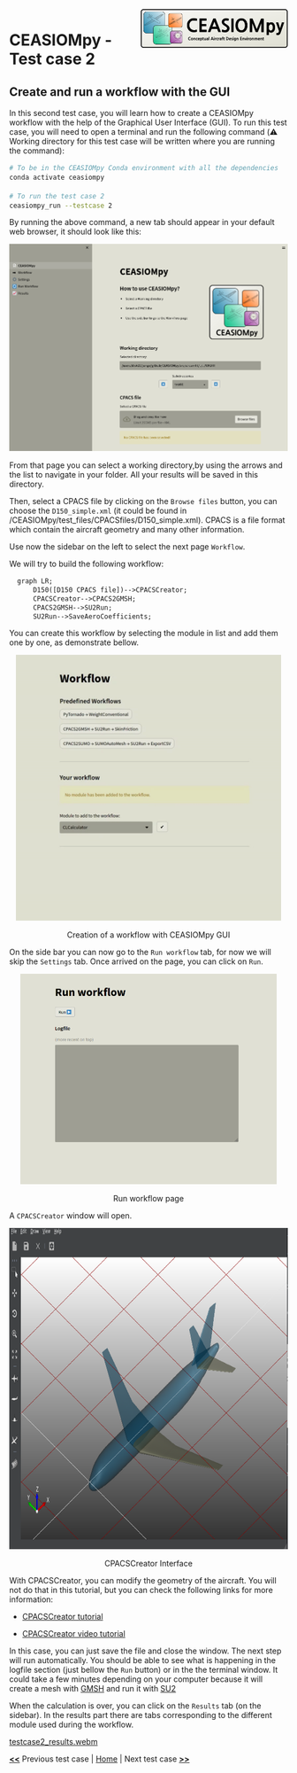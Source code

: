 <img align="right" height="70" src="../../documents/logos/CEASIOMpy_banner_main.png">

# CEASIOMpy - Test case 2

## Create and run a workflow with the GUI

In this second test case, you will learn how to create a CEASIOMpy workflow with the help of the Graphical User Interface (GUI).
To run this test case, you will need to open a terminal and run the following command (:warning: Working directory for this test case will be written where you are running the command):

```bash
# To be in the CEASIOMpy Conda environment with all the dependencies
conda activate ceasiompy

# To run the test case 2
ceasiompy_run --testcase 2
```

By running the above command, a new tab should appear in your default web browser, it should look like this:

![CEASIOMpy GUI](./testcase2_gui_main-page.png)

From that page you can select a working directory,by using the arrows and the list to navigate in your folder. All your results will be saved in this directory.

Then, select a CPACS file by clicking on the `Browse files` button, you can choose the `D150_simple.xml` (it could be found in /CEASIOMpy/test_files/CPACSfiles/D150_simple.xml). CPACS is a file format which contain the aircraft geometry and many other information.

Use now the sidebar on the left to select the next page `Workflow`.

We will try to build the following workflow:

```mermaid
  graph LR;
      D150([D150 CPACS file])-->CPACSCreator;
      CPACSCreator-->CPACS2GMSH;
      CPACS2GMSH-->SU2Run;
      SU2Run-->SaveAeroCoefficients;
```

You can create this workflow by selecting the module in list and add them one by one, as demonstrate bellow.

<p align="center">
<img height="480" src="testcase2_workflow_creation.gif">
</p>
<p align="center">
Creation of a workflow with CEASIOMpy GUI
</p>

On the side bar you can now go to the `Run workflow` tab, for now we will skip the `Settings` tab.
Once arrived on the page, you can click on `Run`.

<p align="center">
<img height="380" src="testcase2_run_workflow.png">
</p>
<p align="center">
Run workflow page
</p>

A `CPACSCreator` window will open.

<p align="center">
<img height="580" src="testcase2_cpacscreator.png">
</p>
<p align="center">
CPACSCreator Interface
</p>

With CPACSCreator, you can modify the geometry of the aircraft. You will not do that in this tutorial, but you can check the following links for more information:

* [CPACSCreator tutorial](https://dlr-sc.github.io/tigl/doc/cpacscreator-0.1/tuto.html#tuto_create_from_scratch)

* [CPACSCreator video tutorial](https://www.youtube.com/watch?v=M5ryc7HT3uA)

In this case, you can just save the file and close the window. The next step will run automatically. You should be able to see what is happening in the logfile section (just bellow the `Run` button) or in the the terminal window. It could take a few minutes depending on your computer because it will create a mesh with [GMSH](https://gmsh.info/) and run it with [SU2](https://su2code.github.io/)

When the calculation is over, you can click on the `Results` tab (on the sidebar). In the results part there are tabs corresponding to the different module used during the workflow.

[testcase2_results.webm](testcase2_results.webm)

[**<<**](../test_case_1/README.md) Previous test case | [Home](../../README.md#test-cases) | Next test case [**>>**](../test_case_3/README.md)
